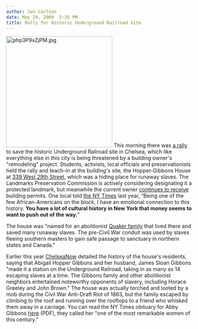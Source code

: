 ```yaml
---
author: Jen Carlson
date: May 29, 2009  5:35 PM
title: Rally for Historic Underground Railroad Site
---
```


<p><span class="mt-enclosure mt-enclosure-image" style="display: inline;"> <img alt="php3P9xZjPM.jpg" src="https://web.archive.org/web/20130323220119im_/http://gothamist.com/attachments/arts_jen/php3P9xZjPM.jpg" width="287" height="300" class="image-left"> </span>This morning there was <a href="https://web.archive.org/web/20130323220119/http://www.1010wins.com/Chelsea-Residents-Want-Historic-Anti-Slavery-Site-/4498579">a rally</a> to save the historic Underground Railroad site in Chelsea, which like everything else in this city is being threatened by a building owner&apos;s &quot;remodeling&quot; project. Students, activists, local officials and preservationists held the rally and teach-in at the building&apos;s site, the Hopper-Gibbons House at <a href="https://web.archive.org/web/20130323220119/http://maps.google.com/maps?hl=en&amp;ie=UTF8&amp;q=339+West+29th+Street+New+York,+NY&amp;ll=40.750784,-73.99734&amp;spn=0.008063,0.016801&amp;t=h&amp;z=16&amp;iwloc=A&amp;layer=c&amp;cbll=40.749744,-73.997414&amp;panoid=yMadxK9lJJsxRBJcZqZy0w&amp;cbp=12,359.7,,0,-13.51">339 West 29th Street</a>, which was a hiding place for runaway slaves. The Landmarks Preservation Commission is actively considering designating it a protected landmark, but meanwhile the current owner <a href="https://web.archive.org/web/20130323220119/http://hdc.org/blog/2009/05/07/rooftop-addition-work-resumed-on-proposed-landmark-hopper-gibbons-abolitionist-house/">continues to receive</a> building permits. One local told <a href="https://web.archive.org/web/20130323220119/http://www.nytimes.com/2008/02/24/nyregion/thecity/24slav.html?_r=1&amp;ref=thecity">the NY Times</a> last year, &#x201C;Being one of the few African-Americans on the block, I have an emotional connection to this history. <strong>You have a lot of cultural history in New York that money seems to want to push out of the way.</strong>&#x201D;</p>

<p>The house was &quot;named for an abolitionist <a href="https://web.archive.org/web/20130323220119/http://savelamartineblockschelseaw29w30nyc.blogspot.com/2007/12/abigail-hopper-gibbons.html">Quaker family</a> that lived there and saved many runaway slaves. The pre-Civil War conduit was used by slaves fleeing southern masters to gain safe passage to sanctuary in northern states and Canada.&quot;</p>

<p>Earlier this year <a href="https://web.archive.org/web/20130323220119/http://chelseanow.com/cn_119/undergroundrailroad.html">ChelseaNow</a> detailed the history of the house&apos;s residents, saying that Abigail Hopper Gibbons and her husband, James Sloan Gibbons &quot;made it a station on the Underground Railroad, taking in as many as 14 escaping slaves at a time. The Gibbons family and other abolitionist neighbors entertained noteworthy opponents of slavery, including Horace Greeley and John Brown.&quot; The house was actually torched and looted by a mob during the Civil War Anti-Draft Riot of 1863, but the family escaped by climbing to the roof and running over the rooftops to a friend who whisked them away in a carriage. You can read the NY Times obituary for Abby Gibbons <a href="https://web.archive.org/web/20130323220119/http://gothamist.com/attachments/arts_jen/106859760.pdf">here</a> (PDF), they called her &quot;one of the most remarkable women of this century.&quot;</p>